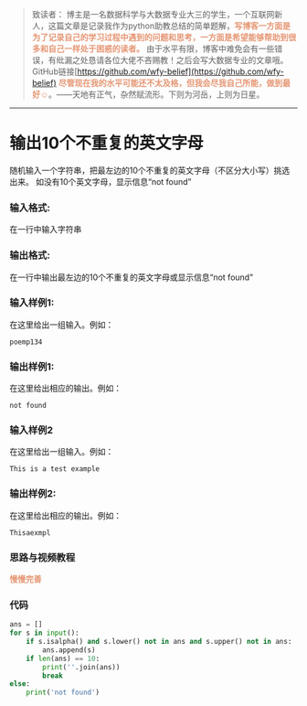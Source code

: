
> 致读者： 博主是一名数据科学与大数据专业大三的学生，一个互联网新人，这篇文章是记录我作为python助教总结的简单题解，**<font color='#e59572'>写博客一方面是为了记录自己的学习过程中遇到的问题和思考，一方面是希望能够帮助到很多和自己一样处于困惑的读者。</font>**
> 由于水平有限，博客中难免会有一些错误，有纰漏之处恳请各位大佬不吝赐教！之后会写大数据专业的文章哦。
> GitHub链接[https://github.com/wfy-belief](https://github.com/wfy-belief)
> **<font color='#e59572'>尽管现在我的水平可能还不太及格，但我会尽我自己所能，做到最好☺</font>**。——天地有正气，杂然赋流形。下则为河岳，上则为日星。
---
# 输出10个不重复的英文字母
随机输入一个字符串，把最左边的10个不重复的英文字母（不区分大小写）挑选出来。
如没有10个英文字母，显示信息“not found”

### 输入格式:

在一行中输入字符串

### 输出格式:

在一行中输出最左边的10个不重复的英文字母或显示信息“not found"

### 输入样例1:

在这里给出一组输入。例如：

```in
poemp134
```

### 输出样例1:

在这里给出相应的输出。例如：

```out
not found
```
### 输入样例2

在这里给出一组输入。例如：

```in
This is a test example
```

### 输出样例2:

在这里给出相应的输出。例如：

```out
Thisaexmpl
```

### 思路与视频教程
**<font color='#e59572'>慢慢完善</font>**

### 代码
```python
ans = []
for s in input():
    if s.isalpha() and s.lower() not in ans and s.upper() not in ans:
        ans.append(s)
    if len(ans) == 10:
        print(''.join(ans))
        break
else:
    print('not found')

```